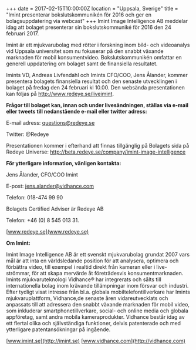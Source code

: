 +++
date = 2017-02-15T10:00:00Z
location = "Uppsala, Sverige"
title = "Imint presenterar bokslutskommunikén för 2016 och ger en bolagsuppdatering via webcast"
+++
Imint Image Intelligence AB meddelar idag att bolaget presenterar sin bokslutskommuniké för 2016 den 24 februari 2017.<!--more-->

Imint är ett mjukvarubolag med rötter i forskning inom bild- och videoanalys vid Uppsala universitet som nu fokuserar på den snabbt växande marknaden för mobil konsumentvideo. Bokslutskommunikén omfattar en generell uppdatering om bolaget samt de finansiella resultatet.

Imints VD, Andreas Livfendahl och Imints CFO/COO, Jens Ålander, kommer presentera bolagets finansiella resultat och den senaste utvecklingen i bolaget på fredag den 24 februari kl 10.00. Den websända presentationen kan följas på http://www.redeye.se/liveimint.

**Frågor till bolaget kan, innan och under livesändningen, ställas via e-mail eller tweets till nedanstående e-mail eller twitter adress:**

E-mail adress: questions@redeye.se 

Twitter: @Redeye

Presentationen kommer i efterhand att finnas tillgänglig på Bolagets sida på Redeye Universe: http://beta.redeye.se/company/imint-image-intelligence 

**För ytterligare information, vänligen kontakta:**

Jens Ålander, CFO/COO Imint

E-post: jens.alander@vidhance.com

Telefon: 018-474 99 90

Bolagets Certified Adviser är Redeye AB

Telefon: +46 (0) 8 545 013 31.

[www.redeye.se](www.redeye.se)

**Om Imint:**

Imint Image Intelligence AB är ett svenskt mjukvarubolag grundat 2007 vars mål är att inta en världsledande position för att analysera, optimera och förbättra video, till exempel i realtid direkt från kameran eller i live-strömmar, för att skapa mervärde åt företrädesvis konsumentmarknaden. Imints mjukvaruteknologi Vidhance® har integrerats och sålts till internationella bolag inom krävande tillämpningar inom försvar och industri. Efter tydligt visat intresse från bl.a. globala mobiltelefontillverkare har Imints mjukvaruplattform, Vidhance,de senaste åren vidareutvecklats och anpassats till att adressera den snabbt växande marknaden för mobil video, som inkluderar smartphonetillverkare, social- och online media och globala appföretag, samt andra mobila kameraprodukter. Vidhance består idag av ett flertal olika och självständiga funktioner, delvis patenterade och med ytterligare patentansökningar på ingående.

[www.imint.se](http://imint.se) [www.vidhance.com](http://vidhance.com)